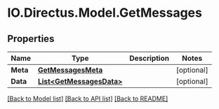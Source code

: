 # IO.Directus.Model.GetMessages
## Properties

Name | Type | Description | Notes
------------ | ------------- | ------------- | -------------
**Meta** | [**GetMessagesMeta**](GetMessagesMeta.md) |  | [optional] 
**Data** | [**List&lt;GetMessagesData&gt;**](GetMessagesData.md) |  | [optional] 

[[Back to Model list]](../README.md#documentation-for-models) [[Back to API list]](../README.md#documentation-for-api-endpoints) [[Back to README]](../README.md)

